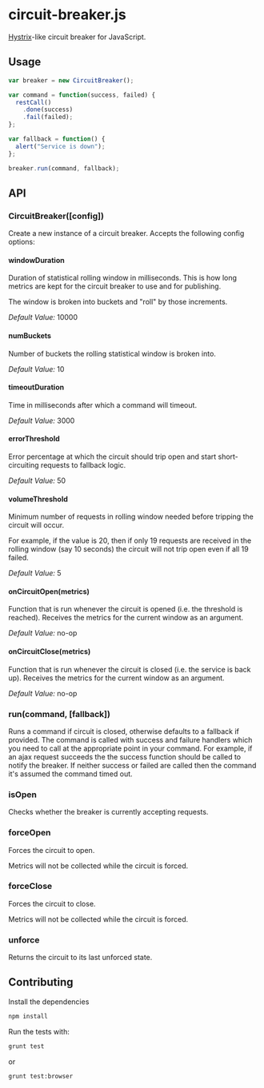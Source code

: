 # circuit-breaker.js

[Hystrix](https://github.com/Netflix/Hystrix)-like circuit breaker for JavaScript.


## Usage

```js
var breaker = new CircuitBreaker();

var command = function(success, failed) {
  restCall()
    .done(success)
    .fail(failed);
};

var fallback = function() {
  alert("Service is down");
};

breaker.run(command, fallback);
```


## API


### CircuitBreaker([config])

Create a new instance of a circuit breaker. Accepts the following config options:

#### windowDuration

Duration of statistical rolling window in milliseconds. This is how long metrics are kept for the circuit breaker to use and for publishing.

The window is broken into buckets and "roll" by those increments.

*Default Value:* 10000

#### numBuckets

Number of buckets the rolling statistical window is broken into.

*Default Value:* 10

#### timeoutDuration

Time in milliseconds after which a command will timeout.

*Default Value:* 3000

#### errorThreshold

Error percentage at which the circuit should trip open and start short-circuiting requests to fallback logic.

*Default Value:* 50

#### volumeThreshold

Minimum number of requests in rolling window needed before tripping the circuit will occur.

For example, if the value is 20, then if only 19 requests are received in the rolling window (say 10 seconds) the circuit will not trip open even if all 19 failed.

*Default Value:* 5

#### onCircuitOpen(metrics)

Function that is run whenever the circuit is opened (i.e. the threshold is reached). Receives the metrics for the current window as an argument.

*Default Value:* no-op

#### onCircuitClose(metrics)

Function that is run whenever the circuit is closed (i.e. the service is back up). Receives the metrics for the current window as an argument.

*Default Value:* no-op


### run(command, [fallback])

Runs a command if circuit is closed, otherwise defaults to a fallback if provided. The command is called with success and failure handlers which you need to call at the appropriate point in your command. For example, if an ajax request succeeds the the success function should be called to notify the breaker. If neither success or failed are called then the command it's assumed the command timed out.

### isOpen

Checks whether the breaker is currently accepting requests.

### forceOpen

Forces the circuit to open.

Metrics will not be collected while the circuit is forced.

### forceClose

Forces the circuit to close.

Metrics will not be collected while the circuit is forced.

### unforce

Returns the circuit to its last unforced state.


## Contributing

Install the dependencies

```sh
npm install
```

Run the tests with:

```sh
grunt test
```

or

```sh
grunt test:browser
```
